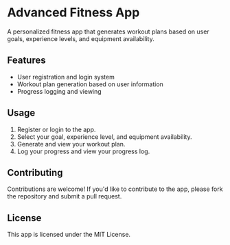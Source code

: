 # Advanced Fitness App

A personalized fitness app that generates workout plans based on user goals, experience levels, and equipment availability.

## Features

- User registration and login system
- Workout plan generation based on user information
- Progress logging and viewing

## Usage

1. Register or login to the app.
2. Select your goal, experience level, and equipment availability.
3. Generate and view your workout plan.
4. Log your progress and view your progress log.

## Contributing

Contributions are welcome! If you'd like to contribute to the app, please fork the repository and submit a pull request.

## License

This app is licensed under the MIT License.
